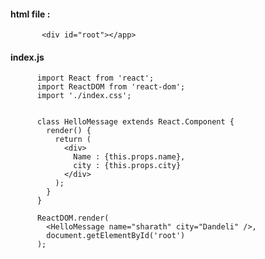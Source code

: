 #### html file : 

           <div id="root"></app>

#### index.js

          import React from 'react';
          import ReactDOM from 'react-dom';
          import './index.css';


          class HelloMessage extends React.Component {
            render() {
              return (
                <div>
                  Name : {this.props.name},
                  city : {this.props.city}
                </div>
              );
            }
          }

          ReactDOM.render(
            <HelloMessage name="sharath" city="Dandeli" />,
            document.getElementById('root')         
          );

